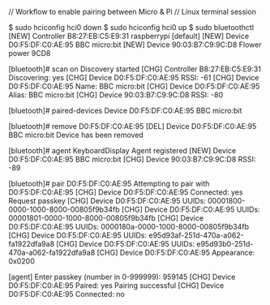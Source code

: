// Workflow to enable pairing between Micro & Pi
// Linux terminal session

$ sudo hciconfig hci0 down
$ sudo hciconfig hci0 up
$ sudo bluetoothctl
    [NEW] Controller B8:27:EB:C5:E9:31 raspberrypi [default]
    [NEW] Device D0:F5:DF:C0:AE:95 BBC micro:bit
    [NEW] Device 90:03:B7:C9:9C:D8 Flower power 9CD8

[bluetooth]# scan on
    Discovery started
    [CHG] Controller B8:27:EB:C5:E9:31 Discovering: yes
    [CHG] Device D0:F5:DF:C0:AE:95 RSSI: -61
    [CHG] Device D0:F5:DF:C0:AE:95 Name: BBC micro:bit
    [CHG] Device D0:F5:DF:C0:AE:95 Alias: BBC micro:bit
    [CHG] Device 90:03:B7:C9:9C:D8 RSSI: -80

[bluetooth]# paired-devices
    Device D0:F5:DF:C0:AE:95 BBC micro:bit

[bluetooth]# remove D0:F5:DF:C0:AE:95
    [DEL] Device D0:F5:DF:C0:AE:95 BBC micro:bit
    Device has been removed

[bluetooth]# agent KeyboardDisplay
    Agent registered
    [NEW] Device D0:F5:DF:C0:AE:95 BBC micro:bit
    [CHG] Device 90:03:B7:C9:9C:D8 RSSI: -89

[bluetooth]# pair D0:F5:DF:C0:AE:95
    Attempting to pair with D0:F5:DF:C0:AE:95
    [CHG] Device D0:F5:DF:C0:AE:95 Connected: yes
    Request passkey
    [CHG] Device D0:F5:DF:C0:AE:95 UUIDs: 00001800-0000-1000-8000-00805f9b34fb
    [CHG] Device D0:F5:DF:C0:AE:95 UUIDs: 00001801-0000-1000-8000-00805f9b34fb
    [CHG] Device D0:F5:DF:C0:AE:95 UUIDs: 0000180a-0000-1000-8000-00805f9b34fb
    [CHG] Device D0:F5:DF:C0:AE:95 UUIDs: e95d93af-251d-470a-a062-fa1922dfa9a8
    [CHG] Device D0:F5:DF:C0:AE:95 UUIDs: e95d93b0-251d-470a-a062-fa1922dfa9a8
    [CHG] Device D0:F5:DF:C0:AE:95 Appearance: 0x0200

[agent] Enter passkey (number in 0-999999): 959145
    [CHG] Device D0:F5:DF:C0:AE:95 Paired: yes
    Pairing successful
    [CHG] Device D0:F5:DF:C0:AE:95 Connected: no
